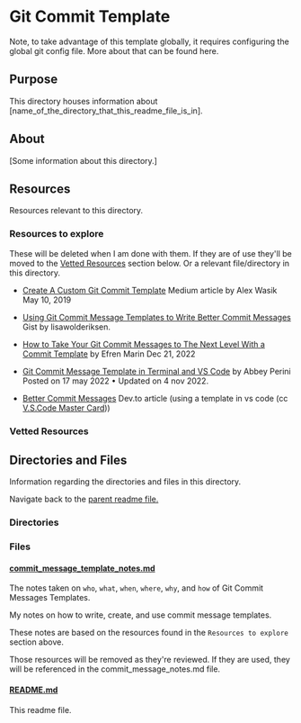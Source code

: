 # Git Commit Template

Note, to take advantage of this template globally, it requires configuring the global git config file. More about that can be found here.

## Purpose

This directory houses information about [name_of_the_directory_that_this_readme_file_is_in].

## About

[Some information about this directory.]

## Resources

Resources relevant to this directory.

### Resources to explore

These will be deleted when I am done with them. If they are of use they'll be moved to the [Vetted Resources](#vetted-resources) section below. Or a relevant file/directory in this directory.

- [Create A Custom Git Commit Template](https://alex-wasik.medium.com/create-a-custom-git-commit-template-84468232a459) Medium article by Alex Wasik May 10, 2019

- [Using Git Commit Message Templates to Write Better Commit Messages](https://gist.github.com/lisawolderiksen/a7b99d94c92c6671181611be1641c733) Gist by lisawolderiksen.

- [How to Take Your Git Commit Messages to The Next Level With a Commit Template](https://efren45marin.medium.com/how-to-take-your-git-commit-messages-to-the-next-level-with-a-commit-template-cd3a608b1ac9) by Efren Marin Dec 21, 2022

- [Git Commit Message Template in Terminal and VS Code](https://dev.to/abbeyperini/git-commit-message-template-in-terminal-and-vs-code-326p) by Abbey Perini Posted on 17 may 2022 • Updated on 4 nov 2022.

- [Better Commit Messages](https://dev.to/thefern/better-commit-messages-3dnm) Dev.to article (using a template in vs code (cc [V.S.Code Master Card](https://trello.com/c/5VYmSSXO/520-visual-studio-code-master-card)))

### Vetted Resources

## Directories and Files

Information regarding the directories and files in this directory.

Navigate back to the [parent readme file.](../README.md)

### Directories

<!-- #### [directory_name/](./path_to_directory)

[About_this_directory.]

[More_info_about_this_directory.]

The `directory_name/` [README.md](./directory_name/README.md) file. -->

### Files

#### [commit_message_template_notes.md](./commit_message_template_notes.md)

The notes taken on `who`, `what`, `when`, `where`, `why`, and `how` of Git Commit Messages Templates.

My notes on how to write, create, and use commit message templates.

These notes are based on the resources found in the `Resources to explore` section above.

Those resources will be removed as they're reviewed. If they are used, they will be referenced in the commit_message_notes.md file.

#### [README.md](./README.md)

This readme file.
